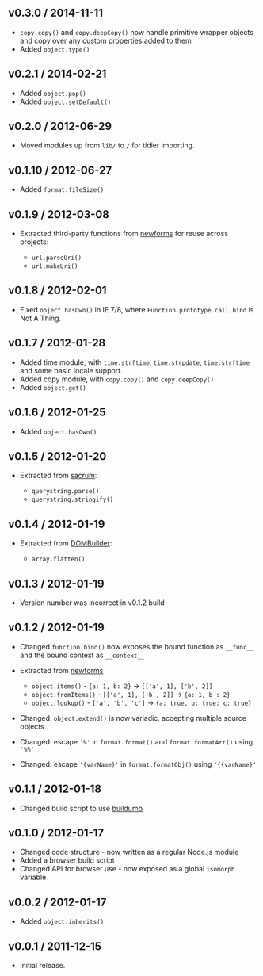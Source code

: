 ## v0.3.0 / 2014-11-11

* `copy.copy()` and `copy.deepCopy()` now handle primitive wrapper objects
  and copy over any custom properties added to them
* Added `object.type()`

## v0.2.1 / 2014-02-21

* Added `object.pop()`
* Added `object.setDefault()`

## v0.2.0 / 2012-06-29

* Moved modules up from `lib/` to `/` for tidier importing.

## v0.1.10 / 2012-06-27

* Added `format.fileSize()`

## v0.1.9 / 2012-03-08

* Extracted third-party functions from [newforms](https://github.com/insin/newforms)
  for reuse across projects:

  * `url.parseUri()`
  * `url.makeUri()`

## v0.1.8 / 2012-02-01

* Fixed `object.hasOwn()` in IE 7/8, where `Function.prototype.call.bind` is
  Not A Thing.

## v0.1.7 / 2012-01-28

* Added time module, with `time.strftime`, `time.strpdate`, `time.strftime`
  and some basic locale support.
* Added copy module, with `copy.copy()` and `copy.deepCopy()`
* Added `object.get()`

## v0.1.6 / 2012-01-25

* Added `object.hasOwn()`

## v0.1.5 / 2012-01-20

* Extracted from [sacrum](https://github.com/insin/sacrum):

  * `querystring.parse()`
  * `querystring.stringify()`

## v0.1.4 / 2012-01-19

* Extracted from [DOMBuilder](https://github.com/insin/DOMBuilder):

  * `array.flatten()`

## v0.1.3 / 2012-01-19

* Version number was incorrect in v0.1.2 build

## v0.1.2 / 2012-01-19

* Changed `function.bind()` now exposes the bound function as `__func__`
  and the bound context as `__context__`
* Extracted from [newforms](https://github.com/insin/newforms)

   * `object.items()` - `{a: 1, b: 2}` → `[['a', 1], ['b', 2]]`
   * `object.fromItems()` - `[['a', 1], ['b', 2]]` → `{a: 1, b : 2}`
   * `object.lookup()` - `['a', 'b', 'c']` → `{a: true, b: true: c: true}`

* Changed: `object.extend()` is now variadic, accepting multiple source
  objects
* Changed: escape `'%'` in `format.format()` and `format.formatArr()`
  using `'%%'`
* Changed: escape `'{varName}'` in `format.formatObj()` using
  `'{{varName}'`

## v0.1.1 / 2012-01-18

* Changed build script to use [buildumb](https://github.com/insin/buildumb)

## v0.1.0 / 2012-01-17

* Changed code structure - now written as a regular Node.js module
* Added a browser build script
* Changed API for browser use - now exposed as a global `isomorph` variable

## v0.0.2 / 2012-01-17

* Added `object.inherits()`

## v0.0.1 / 2011-12-15

* Initial release.
